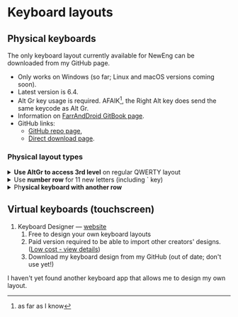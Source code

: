 # Keyboard layouts

## Physical keyboards

The only keyboard layout currently available for NewEng can be downloaded from my GitHub page.

* Only works on Windows (so far; Linux and macOS versions coming soon).
* Latest version is 6.4.
* Alt Gr key usage is required. AFAIK[^1], the Right Alt key does send the same keycode as Alt Gr.
* Information on [FarrAndDroid GitBook page](https://farranddroid-tech.gitbook.io/farranddroid-tech-support/typing-tips/custom-keyboard-layouts/my-layouts-downloads/5-neweng-on-qwerty).
* GitHub links:
  * [GitHub repo page](https://github.com/fazzaan/keyboard-layouts/tree/main/Layout%20-%20EN-UK%20-%20NewEng),
  * [Direct download page](https://github.com/fazzaan/keyboard-layouts/releases/latest).

### Physical layout types

<details>

<summary><strong>Use AltGr to access 3rd level</strong> on regular QWERTY layout</summary>

* Works with normal keyboards.&#x20;
* Clunky to use.&#x20;
* Retains number row.

</details>

<details>

<summary>Use <strong>number row</strong> for 11 new letters (including ` key)</summary>

* Works with normal keyboards.
* Displaces number & symbol row:
  * Requires NumPad for easy number input.
  * Use AltGr to access standard symbols.
  * Can use AltGr+Shift for numbers if you don't have a NumPad.
* Easier to use than AltGr version, but takes time to learn the new letters' positions.
* Still requires AltGr for æ, œ, и and some diacritics (on u, i, o, b, m, -, ;, ', ]).
* Can use AltGr to access some diacritiqued letters: ž s̈ g̊ g̃ ǧ ť.
* Hwair ƕ and Echo ʞ are also available on w and k, respectively.
* _F# keys are not used much these days so could feasibly be used as the number row instead._

</details>

<details>

<summary>Ph<strong>ysical keyboard with another row</strong></summary>

* Requires a new physical keyboard device to be manufactured.
* Visually clear, no need to memorize where each letter is hiding.
* Minor skill adaptation required, number+symbol row has moved upwards.
* Can bear layout parity with a virtual touchscreen keyboard.

</details>



## Virtual keyboards (touchscreen)

1. Keyboard Designer — [website](https://www.keyboarddesigner.com/)&#x20;
   1. Free to design your own keyboard layouts
   2. Paid version required to be able to import other creators' designs. ([Low cost - view details](https://www.keyboarddesigner.com/index.php?page=32))
   3. Download my keyboard design from my GitHub (out of date; don't use yet!)

I haven't yet found another keyboard app that allows me to design my own layout.



[^1]: as far as I know
